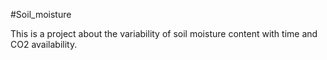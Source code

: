 #Soil_moisture

This is a project about the variability of soil moisture content with time and CO2 availability.
